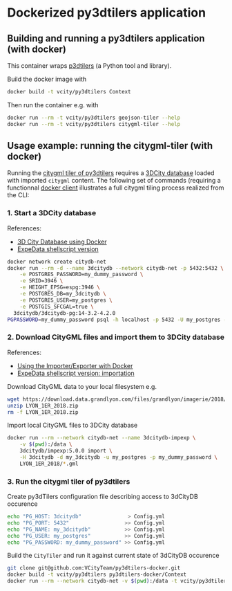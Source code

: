 # Dockerized py3dtilers application

## Building and running a py3dtilers application (with docker)

This container wraps [p3dtilers](https://github.com/VCityTeam/py3dtilers) (a Python tool and library).

Build the docker image with

```bash
docker build -t vcity/py3dtilers Context
```

Then run the container e.g. with

```bash
docker run --rm -t vcity/py3dtilers geojson-tiler --help
docker run --rm -t vcity/py3dtilers citygml-tiler --help
```

## Usage example: running the citygml-tiler (with docker)

Running the [citygml tiler of py3dtilers](https://github.com/VCityTeam/py3dtilers/blob/master/py3dtilers/CityTiler/README.md)
requires a [3DCity database](https://www.3dcitydb.org/3dcitydb/) loaded with imported `citygml` content.
The following set of commands (requiring a functionnal [docker client](https://en.wikipedia.org/wiki/Docker_(software)) 
illustrates a full citygml tiling process realized from the CLI: 

### 1. Start a 3DCity database
References:
* [3D City Database using Docker](https://3dcitydb-docs.readthedocs.io/en/version-2022.0/3dcitydb/docker.html)
* [ExpeData shellscript version](https://github.com/VCityTeam/ExpeData-Workflows_testing/blob/master/ShellScriptCallingDocker/LaunchDataBaseSingleServer.sh.j2)
```bash
docker network create citydb-net
docker run --rm -d --name 3dcitydb --network citydb-net -p 5432:5432 \
    -e POSTGRES_PASSWORD=my_dummy_password \
    -e SRID=3946 \
    -e HEIGHT_EPSG=espg:3946 \
    -e POSTGRES_DB=my_3dcitydb \
    -e POSTGRES_USER=my_postgres \
    -e POSTGIS_SFCGAL=true \
  3dcitydb/3dcitydb-pg:14-3.2-4.2.0
PGPASSWORD=my_dummy_password psql -h localhost -p 5432 -U my_postgres -d my_3dcitydb -c "\dt"
```

### 2. Download CityGML files and import them to 3DCity database
References:
* [Using the Importer/Exporter with Docker](https://3dcitydb-docs.readthedocs.io/en/version-2022.0/impexp/docker.html)
* [ExpeData shellscript version: importation](https://github.com/VCityTeam/ExpeData-Workflows_testing/blob/master/ShellScriptCallingDocker/DockerLoad3dCityDataBase.sh)

Download CityGML data to your local filesystem e.g.

```bash
wget https://download.data.grandlyon.com/files/grandlyon/imagerie/2018/maquette/LYON_1ER_2018.zip
unzip LYON_1ER_2018.zip
rm -f LYON_1ER_2018.zip
```

Import local CityGML files to 3DCity database

```bash
docker run --rm --network citydb-net --name 3dcitydb-impexp \
    -v $(pwd):/data \
    3dcitydb/impexp:5.0.0 import \
    -H 3dcitydb -d my_3dcitydb -u my_postgres -p my_dummy_password \
    LYON_1ER_2018/*.gml
```

### 3. Run the citygml tiler of py3dtilers

Create py3dTilers configuration file describing access to 3dCityDB occurence

```bash
echo "PG_HOST: 3dcitydb"               > Config.yml
echo "PG_PORT: 5432"                  >> Config.yml
echo "PG_NAME: my_3dcitydb"           >> Config.yml
echo "PG_USER: my_postgres"           >> Config.yml
echo "PG_PASSWORD: my_dummy_password" >> Config.yml
```

Build the `CityTiler` and run it against current state of 3dCityDB occurence

```bash
git clone git@github.com:VCityTeam/py3dtilers-docker.git
docker build -t vcity/py3dtilers py3dtilers-docker/Context
docker run --rm --network citydb-net -v $(pwd):/data -t vcity/py3dtilers citygml-tiler --db_config_path /data/Config.yml
```
